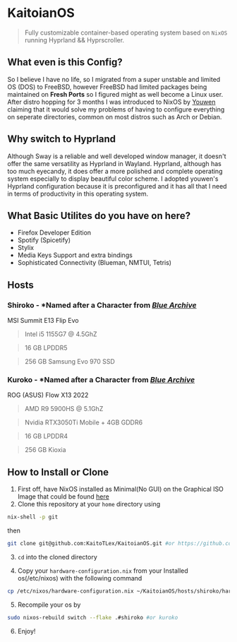 # KaitoianOS
> Fully customizable container-based operating system based on ```NixOS``` running Hyprland && Hyprscroller. 
## What even is this Config?
So I believe I have no life, so I migrated from a super unstable and limited OS (DOS) to FreeBSD, however FreeBSD had limited packages being maintained on **Fresh Ports** so I figured might as well become a Linux user. After distro hopping for 3 months I was introduced to NixOS by [Youwen](https://youwen.dev) claiming that it would solve my problems of having to configure everything on seperate directories, common on most distros such as Arch or Debian. 
<!--## Why Sway and Wayland-->
<!--Wayland provides a more stable graphical enviornment due to the simplicity of the code and it's security; moreover, it peforms significantly better on intergrated and discrete graphics cards for most of my systems. Why Sway and not Hyprland? Sway is a simple port of the popular x11 DE known as i3. Hyprland has too much eyecandy for a DE, too much bells and whistles such as dynamic colors and rounded edges. Also removing eyecandy on my config makes my input smoother and crispier. -->
## Why switch to Hyprland
Although Sway is a reliable and well developed window manager, it doesn't offer the same versatility as Hyprland in Wayland. Hyprland, although has too much eyecandy, it does offer a more polished and complete operating system especially to display beautiful color scheme. I adopted youwen's Hyprland configuration because it is preconfigured and it has all that I need in terms of productivity in this operating system. 

## What Basic Utilites do you have on here? 
- Firefox Developer Edition
- Spotify (Spicetify)
- Stylix
- Media Keys Support and extra bindings
- Sophisticated Connectivity (Blueman, NMTUI, Tetris)
## Hosts
### Shiroko - *Named after a Character from [*Blue Archive*](https://schaledb.com/student/shiroko)
MSI Summit E13 Flip Evo
> Intel i5 1155G7 @ 4.5GhZ

> 16 GB LPDDR5

> 256 GB Samsung Evo 970 SSD

### Kuroko - *Named after a Character from [*Blue Archive*](https://bluearchive.fandom.com/wiki/Shiroko_Terror)
ROG (ASUS) Flow X13 2022
> AMD R9 5900HS @ 5.1GhZ

> Nvidia RTX3050Ti Mobile + 4GB GDDR6

> 16 GB LPDDR4

> 256 GB Kioxia 

## How to Install or Clone

1. First off, have NixOS installed as Minimal(No GUI) on the Graphical ISO Image that could be found [here](https://nixos.org/download/#nix-install-linux)
2. Clone this repository at your `home` directory using 

```sh
nix-shell -p git
```
then 
```sh
git clone git@github.com:KaitoTLex/KaitoianOS.git #or https://github.com/KaitoTLex/KaitoianOS.git if you're weird
```

3. `cd` into the cloned directory

4. Copy your `hardware-configuration.nix` from your Installed os(/etc/nixos) with the following command

```sh
cp /etc/nixos/hardware-configuration.nix ~/KaitoianOS/hosts/shiroko/hardware-configuration.nix #or kuroko if you have an Nvidia Graphics Card
```

5. Recompile your os by 
```sh
sudo nixos-rebuild switch --flake .#shiroko #or kuroko
```
6. Enjoy!
